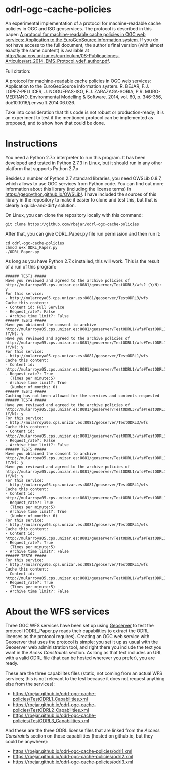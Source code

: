 odrl-ogc-cache-policies
=======================
An experimental implementation of a protocol for machine-readable cache policies in OGC and ISO geoservices.
The protocol is described in this paper: 
[A protocol for machine-readable cache policies in OGC web services: Application to the EuroGeoSource information system](http://dx.doi.org/doi:10.1016/j.envsoft.2014.06.026). If you do not have access to the full document, the author's final version (with almost exactly the same content) is available at <http://iaaa.cps.unizar.es/curriculum/08-Publicaciones-Articulos/art_2014_EMS_Protocol_vdef_author.pdf>. 

Full citation:

A protocol for machine-readable cache policies in OGC web services: Application to the EuroGeoSource information system.  R. BÉJAR, F.J. LOPEZ-PELLICER, J. NOGUERAS-ISO, F.J. ZARAZAGA-SORIA, P.R. MURO-MEDRANO.  Environmental Modelling & Software.  2014,  vol. 60,  p. 346-356, doi:10.1016/j.envsoft.2014.06.026.

Take into consideration that this code is not robust or production-ready; it is an experiment to test if the mentioned protocol can be implemented as proposed, and to show how that could be done.

Instructions
============
You need a Python 2.7.x interpreter to run this program. It has been developed and tested in Python 2.7.3 in Linux, 
but it should run in any other platform that supports Python 2.7.x 

Besides a number of Python 2.7 standard libraries, you need OWSLib 0.8.7, which allows to use OGC services
from Python code. You can find out more information about this library (including the license terms) in
<https://geopython.github.io/OWSLib/>. I have included the sources of this library in the repository to make
it easier to clone and test this, but that is clearly a quick-and-dirty solution.

On Linux, you can clone the repository locally with this command:

`git clone https://github.com/rbejar/odrl-ogc-cache-policies`

After that, you can give ODRL_Paper.py file run permission and
then run it:

    cd odrl-ogc-cache-policies
    chmod u+x ODRL_Paper.py
    ./ODRL_Paper.py
    
As long as you have Python 2.7.x installed, this will work. This is
the result of a run of this program:

    ###### TEST1 #####
    Have you reviewed and agreed to the archive policies of http://mularroya05.cps.unizar.es:8081/geoserver/TestODRL3/wfs? (Y/N): y
    For this service: 
    - http://mularroya05.cps.unizar.es:8081/geoserver/TestODRL3/wfs
    Cache this content: 
    - Content id: Full Service
    - Request_rate?: False
    - Archive time limit?: False
    ###### TEST2 #####
    Have you obtained the consent to archive http://mularroya05.cps.unizar.es:8081/geoserver/TestODRL1/wfs#TestODRL1:archsites? (Y/N): y
    Have you reviewed and agreed to the archive policies of http://mularroya05.cps.unizar.es:8081/geoserver/TestODRL1/wfs#TestODRL1:archsites? (Y/N): y
    For this service: 
    - http://mularroya05.cps.unizar.es:8081/geoserver/TestODRL1/wfs
    Cache this content: 
    - Content id: http://mularroya05.cps.unizar.es:8081/geoserver/TestODRL1/wfs#TestODRL1:archsites
    - Request_rate?: True
      (Times per minute:5)
    - Archive time limit?: True
      (Number of months: 6)
    ###### TEST3 #####
    Caching has not been allowed for the services and contents requested
    ###### TEST4 #####
    Have you reviewed and agreed to the archive policies of http://mularroya05.cps.unizar.es:8081/geoserver/TestODRL3/wfs#TestODRL3:states? (Y/N): y
    For this service: 
    - http://mularroya05.cps.unizar.es:8081/geoserver/TestODRL3/wfs
    Cache this content: 
    - Content id: http://mularroya05.cps.unizar.es:8081/geoserver/TestODRL3/wfs#TestODRL3:states
    - Request_rate?: False
    - Archive time limit?: False
    ###### TEST5 #####
    Have you obtained the consent to archive http://mularroya05.cps.unizar.es:8081/geoserver/TestODRL1/wfs#TestODRL1:archsites? (Y/N): y
    Have you reviewed and agreed to the archive policies of http://mularroya05.cps.unizar.es:8081/geoserver/TestODRL1/wfs#TestODRL1:archsites? (Y/N): y
    For this service: 
    - http://mularroya05.cps.unizar.es:8081/geoserver/TestODRL1/wfs
    Cache this content: 
    - Content id: http://mularroya05.cps.unizar.es:8081/geoserver/TestODRL1/wfs#TestODRL1:archsites
    - Request_rate?: True
      (Times per minute:5)
    - Archive time limit?: True
      (Number of months: 6)
    For this service: 
    - http://mularroya05.cps.unizar.es:8081/geoserver/TestODRL1/wfs
    Cache this content: 
    - Content id: http://mularroya05.cps.unizar.es:8081/geoserver/TestODRL1/wfs#TestODRL1:roads
    - Request_rate?: True
      (Times per minute:5)
    - Archive time limit?: False
    ###### TEST6 #####
    For this service: 
    - http://mularroya05.cps.unizar.es:8081/geoserver/TestODRL1/wfs
    Cache this content: 
    - Content id: http://mularroya05.cps.unizar.es:8081/geoserver/TestODRL1/wfs#TestODRL1:roads
    - Request_rate?: True
      (Times per minute:5)
    - Archive time limit?: False

About the WFS services
======================
Three OGC WFS services have been set up using [Geoserver](http://geoserver.org/) to test the protocol 
(ODRL_Paper.py reads their capabilities to extract the ODRL licenses as the protocol requires). Creating 
an OGC web service with Geoserver that uses the protocol is simple: you set it up as usual with the
Geoserver web administration tool, and right there you include the text you want in the *Acess Constraints*
section. As long as that text includes an URL with a valid ODRL file (that can be hosted wherever you 
prefer), you are ready.

These are the three capabilites files (static, not coming from an actual WFS services; this is not relevant to the test because it does not request anything else from the services):

- <https://rbejar.github.io/odrl-ogc-cache-policies/TestODRL1_Capabilities.xml>
- <https://rbejar.github.io/odrl-ogc-cache-policies/TestODRL2_Capabilities.xml> 
- <https://rbejar.github.io/odrl-ogc-cache-policies/TestODRL3_Capabilities.xml>

And these are the three ODRL license files that are linked from the *Access Constraints* section on those
capabilities (hosted on github.io, but they could be anywhere):

- <https://rbejar.github.io/odrl-ogc-cache-policies/odrl1.xml>
- <https://rbejar.github.io/odrl-ogc-cache-policies/odrl2.xml>
- <https://rbejar.github.io/odrl-ogc-cache-policies/odrl3.xml>


